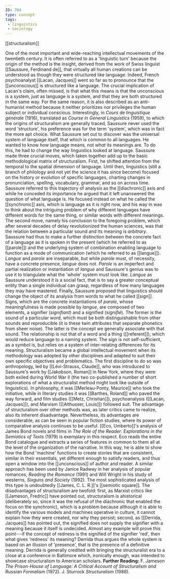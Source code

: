 ```yaml
---
ID: 704
type: concept
tags: 
 - linguistics
 - sociology
---
```


[[structuralism]]

 One of the
most important and wide-reaching intellectual movements of the twentieth
century. It is often referred to as a 'linguistic turn' because the
origin of the method is the insight, derived from the work of Swiss
linguist [[Saussure, Ferdinand de]], that virtually
all human creations can be understood as though they were structured
like language. Indeed, French psychoanalyst [[Lacan, Jacques]] went so far as to
pronounce that the
[[unconscious]] is structured
like a language. The crucial implication of Lacan's claim, often missed,
is that what this means is that the unconscious is a system, just as
language is a system, and that they are both structured in the same way.
For the same reason, it is also described as an anti-humanist method
because it neither prioritizes nor privileges the human subject or
individual conscious.
Interestingly, in *Cours de linguistique générale* (1916), translated as
*Course in General Linguistics* (1959), to which the origins of
structuralism are generally traced, Saussure never used the word
'structure', his preference was for the term 'system', which was in fact
the more apt choice. What Saussure set out to discover was the universal
system of language itself, that which is common to all languages. He
wanted to know *how* language means, not *what* its meanings are. To do
this, he had to change the way linguistics looked at language. Saussure
made three crucial moves, which taken together add up to the basic
methodological matrix of structuralism.
First, he shifted attention from the temporal to the spatial dimension
of language. Until then, linguistics (still a branch of philology and
not yet the science it has since become) focused on the history or
evolution of specific languages, charting changes in pronunciation,
spelling, vocabulary, grammar, and so on across time. Saussure referred
to this trajectory of analysis as the
[[diachronic]] axis and while
he conceded its importance he argued that it left unanswered the
question of what language is. He focused instead on what he called the
[[synchronic]] axis, which is
language as it is right now, and his way in was to think about the
intriguing problem of why different languages have different words for
the same thing, or similar words with different meanings.
The second move, namely his conclusion to the foregoing problem, which
after several decades of delay revolutionized the human sciences, was
that the relation between a particular sound and its meaning is
*arbitrary*. Saussure had thus to make a further distinction between the
concrete fact of a language as it is spoken in the present (which he
referred to as [[parole]])
and the underlying system of combination enabling language to function
as a mode of communication (which he referred to as
[[langue]]). *Langue* and
*parole* are inseparable, but while *parole* must, of necessity, have a
concrete presence, *langue* does not. *Parole* is an imperfect and
partial realization or instantiation of *langue* and Saussure's genius
was to use it to triangulate what the 'whole' system must look like.
*Langue* as Saussure understood it is a social fact, that is to say a
greater conceptual entity than a single individual can grasp, regardless
of how many languages they may have mastered.
Finally, Saussure proposed that linguistics should change the object of
its analysis from words to what he called
[[sign]]. Signs, which are
the concrete instantiations of *parole*, whose meaningfulness is made
possible by *langue*, are composed of two elements, a signifier
(*signifiant*) and a signified (*signifié*). The former is the sound of
a particular word, which must be both distinguishable from other sounds
and reproducible (it is these twin attributes that separate phonetics
from sheer noise). The latter is the concept we generally associate with
that sound. The relationship is not that of a word and a thing
([[referent]]), which would
reduce language to a naming system. The sign is not self-sufficient, as
a symbol is, but relies on a system of inter-relating differences for
its meaning.
Structuralism became a global intellectual movement when its methodology
was adopted by other disciplines and adapted to suit their own specific
objectives and problematics. The first discipline to do so was
anthropology, led by [[Lévi-Strauss, Claude]], who was
introduced to Saussure's work by [[Jakobson, Roman]] in New York,
where they were both exiled during World War II (the two co-published a
number of short explorations of what a structuralist method might look
like outside of linguistics). In philosophy, it was [[Merleau-Ponty, Maurice]] who took the
initiative, while in literary studies it was [[Barthes, Roland]] who paved the way
forward, and film studies ([[Metz, Christian]]), psychoanalysis
([[Lacan, Jacques]]), and
Marxism ([[Althusser, Louis]])
followed suit.
The advantage of structuralism over other methods was, as later critics
came to realize, also its inherent disadvantage. Nevertheless, its
advantages are considerable, as can be seen in popular fiction studies,
where its power of comparative analysis continues to be useful. [[Eco, Umberto]]'s analysis of James
Bond novels and films in *The Role of the Reader: Explorations in the
Semiotics of Texts* (1979) is exemplary in this respect. Eco reads the
entire Bond catalogue and extracts a series of features in common to
them all at the level of the organization of the narrative. In this way,
he is able to show how the Bond 'machine' functions to create stories
that are consistent, similar in their essentials, yet different enough
to satisfy readers, and thus open a window into the
[[unconscious]] of author and
reader. A similar approach has been used by Janice Radway in her
analysis of popular romances, *Reading the Romance* (1991) and Will
Wright in his study of westerns, *Sixguns and Society* (1992). The most
sophisticated analysis of this type is undoubtedly [[James, C. L. R.]]'s [[semiotic square]].
The disadvantages of structuralism are twofold: first, as Marxist
critics like [[Jameson, Fredric]] have pointed out,
structuralism is ahistorical (deliberately so, since it was the refusal
of the diachronic that enabled the focus on the synchronic), which is a
problem because although it is able to identify the various models and
machines operative in culture, it cannot explain how they were created,
nor why they persist; second, as [[Derrida, Jacques]] has pointed out,
the signified does not supply the signifier with a meaning because it
itself is undecided. Almost any example will prove this point---if the
concept of redness is the signified of the signifier 'red', then what
gives 'redness' its meaning? Derrida thus argues the whole system is
based on an illusion of 'presence', that is the presence of a definitive
meaning. Derrida is generally credited with bringing the structuralist
era to a close at a conference in Baltimore which, ironically enough,
was intended to showcase structuralism to American scholars.
**Further Reading:** F. Jameson *The Prison-House of Language: A
Critical Account of Structuralism and Russian Formalism* (1972).
J. Sturrock *Structuralism* (1986).
